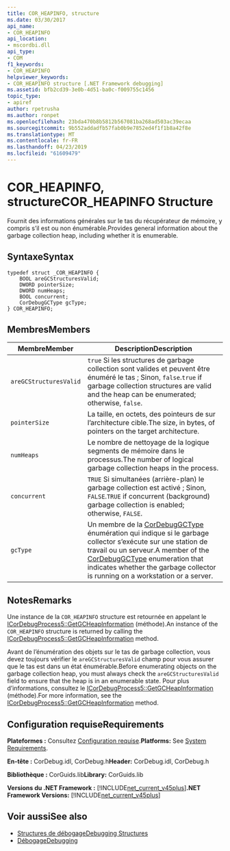 ```yaml
---
title: COR_HEAPINFO, structure
ms.date: 03/30/2017
api_name:
- COR_HEAPINFO
api_location:
- mscordbi.dll
api_type:
- COM
f1_keywords:
- COR_HEAPINFO
helpviewer_keywords:
- COR_HEAPINFO structure [.NET Framework debugging]
ms.assetid: bfb2cd39-3e0b-4d51-ba0c-f009755c1456
topic_type:
- apiref
author: rpetrusha
ms.author: ronpet
ms.openlocfilehash: 23bda470b8b5812b567081ba268ad503ac39ecaa
ms.sourcegitcommit: 9b552addadfb57fab0b9e7852ed4f1f1b8a42f8e
ms.translationtype: MT
ms.contentlocale: fr-FR
ms.lasthandoff: 04/23/2019
ms.locfileid: "61609479"
---
```

# <a name="corheapinfo-structure"></a><span data-ttu-id="e3bfb-102">COR_HEAPINFO, structure</span><span class="sxs-lookup"><span data-stu-id="e3bfb-102">COR_HEAPINFO Structure</span></span>
<span data-ttu-id="e3bfb-103">Fournit des informations générales sur le tas du récupérateur de mémoire, y compris s’il est ou non énumérable.</span><span class="sxs-lookup"><span data-stu-id="e3bfb-103">Provides general information about the garbage collection heap, including whether it is enumerable.</span></span>  
  
## <a name="syntax"></a><span data-ttu-id="e3bfb-104">Syntaxe</span><span class="sxs-lookup"><span data-stu-id="e3bfb-104">Syntax</span></span>  
  
```  
typedef struct _COR_HEAPINFO {  
    BOOL areGCStructuresValid;   
    DWORD pointerSize;   
    DWORD numHeaps;  
    BOOL concurrent;   
    CorDebugGCType gcType;   
} COR_HEAPINFO;  
```  
  
## <a name="members"></a><span data-ttu-id="e3bfb-105">Membres</span><span class="sxs-lookup"><span data-stu-id="e3bfb-105">Members</span></span>  
  
|<span data-ttu-id="e3bfb-106">Membre</span><span class="sxs-lookup"><span data-stu-id="e3bfb-106">Member</span></span>|<span data-ttu-id="e3bfb-107">Description</span><span class="sxs-lookup"><span data-stu-id="e3bfb-107">Description</span></span>|  
|------------|-----------------|  
|`areGCStructuresValid`|<span data-ttu-id="e3bfb-108">`true` Si les structures de garbage collection sont valides et peuvent être énuméré le tas ; Sinon, `false`.</span><span class="sxs-lookup"><span data-stu-id="e3bfb-108">`true` if garbage collection structures are valid and the heap can be enumerated; otherwise, `false`.</span></span>|  
|`pointerSize`|<span data-ttu-id="e3bfb-109">La taille, en octets, des pointeurs de sur l’architecture cible.</span><span class="sxs-lookup"><span data-stu-id="e3bfb-109">The size, in bytes, of pointers on the target architecture.</span></span>|  
|`numHeaps`|<span data-ttu-id="e3bfb-110">Le nombre de nettoyage de la logique segments de mémoire dans le processus.</span><span class="sxs-lookup"><span data-stu-id="e3bfb-110">The number of logical garbage collection heaps in the process.</span></span>|  
|`concurrent`|<span data-ttu-id="e3bfb-111">`TRUE` Si simultanées (arrière-plan) le garbage collection est activé ; Sinon, `FALSE`.</span><span class="sxs-lookup"><span data-stu-id="e3bfb-111">`TRUE` if concurrent (background) garbage collection is enabled; otherwise, `FALSE`.</span></span>|  
|`gcType`|<span data-ttu-id="e3bfb-112">Un membre de la [CorDebugGCType](../../../../docs/framework/unmanaged-api/debugging/cordebuggctype-enumeration.md) énumération qui indique si le garbage collector s’exécute sur une station de travail ou un serveur.</span><span class="sxs-lookup"><span data-stu-id="e3bfb-112">A member of the [CorDebugGCType](../../../../docs/framework/unmanaged-api/debugging/cordebuggctype-enumeration.md) enumeration that indicates whether the garbage collector is running on a workstation or a server.</span></span>|  
  
## <a name="remarks"></a><span data-ttu-id="e3bfb-113">Notes</span><span class="sxs-lookup"><span data-stu-id="e3bfb-113">Remarks</span></span>  
 <span data-ttu-id="e3bfb-114">Une instance de la `COR_HEAPINFO` structure est retournée en appelant le [ICorDebugProcess5::GetGCHeapInformation](../../../../docs/framework/unmanaged-api/debugging/icordebugprocess5-getgcheapinformation-method.md) (méthode).</span><span class="sxs-lookup"><span data-stu-id="e3bfb-114">An instance of the `COR_HEAPINFO` structure is returned by calling the [ICorDebugProcess5::GetGCHeapInformation](../../../../docs/framework/unmanaged-api/debugging/icordebugprocess5-getgcheapinformation-method.md) method.</span></span>  
  
 <span data-ttu-id="e3bfb-115">Avant de l’énumération des objets sur le tas de garbage collection, vous devez toujours vérifier le `areGCStructuresValid` champ pour vous assurer que le tas est dans un état énumérable.</span><span class="sxs-lookup"><span data-stu-id="e3bfb-115">Before enumerating objects on the garbage collection heap, you must always check the `areGCStructuresValid` field to ensure that the heap is in an enumerable state.</span></span> <span data-ttu-id="e3bfb-116">Pour plus d’informations, consultez le [ICorDebugProcess5::GetGCHeapInformation](../../../../docs/framework/unmanaged-api/debugging/icordebugprocess5-getgcheapinformation-method.md) (méthode).</span><span class="sxs-lookup"><span data-stu-id="e3bfb-116">For more information, see the [ICorDebugProcess5::GetGCHeapInformation](../../../../docs/framework/unmanaged-api/debugging/icordebugprocess5-getgcheapinformation-method.md) method.</span></span>  
  
## <a name="requirements"></a><span data-ttu-id="e3bfb-117">Configuration requise</span><span class="sxs-lookup"><span data-stu-id="e3bfb-117">Requirements</span></span>  
 <span data-ttu-id="e3bfb-118">**Plateformes :** Consultez [Configuration requise](../../../../docs/framework/get-started/system-requirements.md).</span><span class="sxs-lookup"><span data-stu-id="e3bfb-118">**Platforms:** See [System Requirements](../../../../docs/framework/get-started/system-requirements.md).</span></span>  
  
 <span data-ttu-id="e3bfb-119">**En-tête :** CorDebug.idl, CorDebug.h</span><span class="sxs-lookup"><span data-stu-id="e3bfb-119">**Header:** CorDebug.idl, CorDebug.h</span></span>  
  
 <span data-ttu-id="e3bfb-120">**Bibliothèque :** CorGuids.lib</span><span class="sxs-lookup"><span data-stu-id="e3bfb-120">**Library:** CorGuids.lib</span></span>  
  
 <span data-ttu-id="e3bfb-121">**Versions du .NET Framework :** [!INCLUDE[net_current_v45plus](../../../../includes/net-current-v45plus-md.md)]</span><span class="sxs-lookup"><span data-stu-id="e3bfb-121">**.NET Framework Versions:** [!INCLUDE[net_current_v45plus](../../../../includes/net-current-v45plus-md.md)]</span></span>  
  
## <a name="see-also"></a><span data-ttu-id="e3bfb-122">Voir aussi</span><span class="sxs-lookup"><span data-stu-id="e3bfb-122">See also</span></span>

- [<span data-ttu-id="e3bfb-123">Structures de débogage</span><span class="sxs-lookup"><span data-stu-id="e3bfb-123">Debugging Structures</span></span>](../../../../docs/framework/unmanaged-api/debugging/debugging-structures.md)
- [<span data-ttu-id="e3bfb-124">Débogage</span><span class="sxs-lookup"><span data-stu-id="e3bfb-124">Debugging</span></span>](../../../../docs/framework/unmanaged-api/debugging/index.md)
